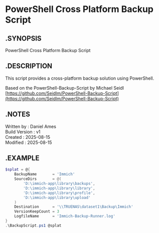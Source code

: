 # PowerShell Cross Platform Backup Script

## .SYNOPSIS

PowerShell Cross Platform Backup Script

## .DESCRIPTION

This script provides a cross-platform backup solution using PowerShell.

Based on the PowerShell-Backup-Script by Michael Seidl\
[https://github.com/Seidlm/PowerShell-Backup-Script](https://github.com/Seidlm/PowerShell-Backup-Script)

## .NOTES

Written by      : Daniel Ames\
Build Version   : v1\
Created         : 2025-08-15\
Modified        : 2025-08-15

## .EXAMPLE

``` powershell
$splat = @{
    BackupName       = 'Immich'
    SourceDirs       = @(
        'D:\immich-app\library\backups',
        'D:\immich-app\library\library',
        'D:\immich-app\library\profile',
        'D:\immich-app\library\upload'
    )
    Destination      = '\\TRUENAS\dataset1\Backup\Immich'
    VersionKeepCount = 3
    LogfileName      = 'Immich-Backup-Runner.log'
}
.\BackupScript.ps1 @splat
```
